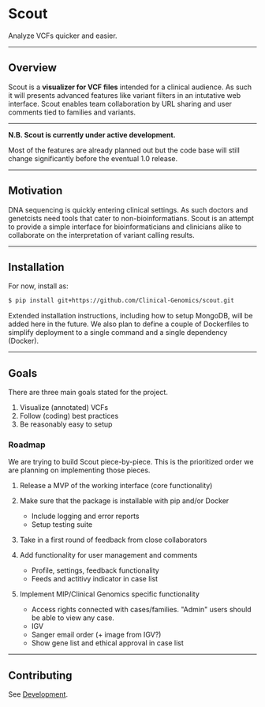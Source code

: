 # Scout
Analyze VCFs quicker and easier.

--------------

## Overview
Scout is a **visualizer for VCF files** intended for a clinical audience. As such it will presents advanced features like variant filters in an intutative web interface. Scout enables team collaboration by URL sharing and user comments tied to families and variants.

--------------

**N.B. Scout is currently under active development.**

Most of the features are already planned out but the code base will still change significantly before the eventual 1.0 release.

--------------

## Motivation
DNA sequencing is quickly entering clinical settings. As such doctors and genetcists need tools that cater to non-bioinformatians. Scout is an attempt to provide a simple interface for bioinformaticians and clinicians alike to collaborate on the interpretation of variant calling results.

--------------

## Installation
For now, install as:

```bash
$ pip install git+https://github.com/Clinical-Genomics/scout.git
```

Extended installation instructions, including how to setup MongoDB, will be added here in the future. We also plan to define a couple of Dockerfiles to simplify deployment to a single command and a single dependency (Docker).

--------------

## Goals
There are three main goals stated for the project.

  1. Visualize (annotated) VCFs
  2. Follow (coding) best practices
  3. Be reasonably easy to setup

### Roadmap
We are trying to build Scout piece-by-piece. This is the prioritized order we are planning on implementing those pieces.

1. Release a MVP of the working interface (core functionality)
2. Make sure that the package is installable with pip and/or Docker

	- Include logging and error reports
	- Setup testing suite

3. Take in a first round of feedback from close collaborators
4. Add functionality for user management and comments

	- Profile, settings, feedback functionality
	- Feeds and actitivy indicator in case list

5. Implement MIP/Clinical Genomics specific functionality

	- Access rights connected with cases/families. "Admin" users should be able to view any case.
	- IGV
	- Sanger email order (+ image from IGV?)
	- Show gene list and ethical approval in case list

--------------

## Contributing
See [Development](development).
